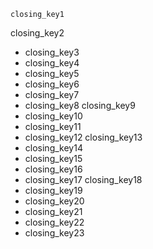 ```ngMeta
closing_key1
```

closing_key2
* closing_key3
* closing_key4
* closing_key5
* closing_key6
* closing_key7
* closing_key8
closing_key9
* closing_key10
* closing_key11
* closing_key12
closing_key13
* closing_key14
* closing_key15
* closing_key16
* closing_key17
closing_key18
* closing_key19
* closing_key20
* closing_key21
* closing_key22
* closing_key23
